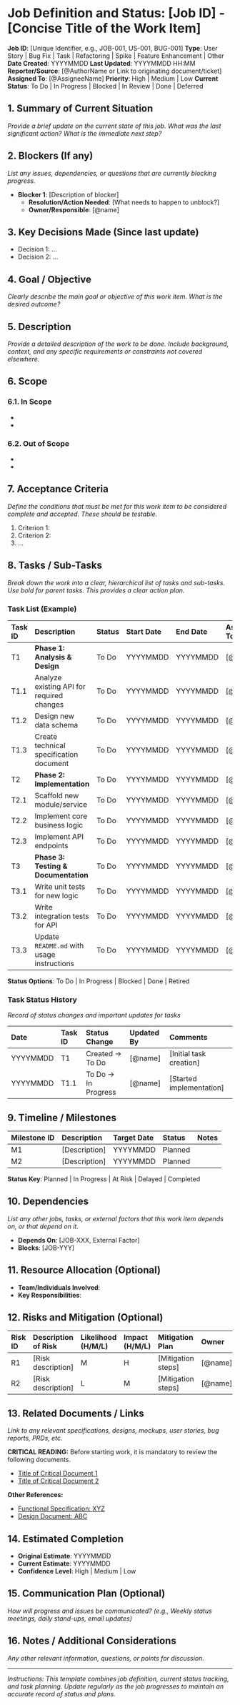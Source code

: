 # Job Definition and Status: [Job ID] - [Concise Title of the Work Item]

**Job ID**: [Unique Identifier, e.g., JOB-001, US-001, BUG-001]
**Type**: User Story | Bug Fix | Task | Refactoring | Spike | Feature Enhancement | Other
**Date Created**: YYYYMMDD
**Last Updated**: YYYYMMDD HH:MM
**Reporter/Source**: [@AuthorName or Link to originating document/ticket]
**Assigned To**: [@AssigneeName]
**Priority**: High | Medium | Low
**Current Status**: To Do | In Progress | Blocked | In Review | Done | Deferred

## 1. Summary of Current Situation

*Provide a brief update on the current state of this job. What was the last significant action? What is the immediate next step?*

## 2. Blockers (If any)

*List any issues, dependencies, or questions that are currently blocking progress.*
*   **Blocker 1**: [Description of blocker]
    *   **Resolution/Action Needed**: [What needs to happen to unblock?]
    *   **Owner/Responsible**: [@name]

## 3. Key Decisions Made (Since last update)

*   Decision 1: ...
*   Decision 2: ...

## 4. Goal / Objective

*Clearly describe the main goal or objective of this work item. What is the desired outcome?*

## 5. Description

*Provide a detailed description of the work to be done. Include background, context, and any specific requirements or constraints not covered elsewhere.*

## 6. Scope

### 6.1. In Scope
*   
*   

### 6.2. Out of Scope
*   
*   

## 7. Acceptance Criteria

*Define the conditions that must be met for this work item to be considered complete and accepted. These should be testable.*
1.  Criterion 1:
2.  Criterion 2:
3.  ...

## 8. Tasks / Sub-Tasks

*Break down the work into a clear, hierarchical list of tasks and sub-tasks. Use bold for parent tasks. This provides a clear action plan.*

### Task List (Example)

| Task ID | Description                                     | Status | Start Date | End Date   | Assigned To | Comments                               |
| :------ | :---------------------------------------------- | :----- | :--------- | :--------- | :---------- | :------------------------------------- |
| T1      | **Phase 1: Analysis & Design**                  | To Do  | YYYYMMDD | YYYYMMDD | [@walle]    |                                        |
| T1.1    | Analyze existing API for required changes       | To Do  | YYYYMMDD | YYYYMMDD | [@walle]    |                                        |
| T1.2    | Design new data schema                          | To Do  | YYYYMMDD | YYYYMMDD | [@walle]    |                                        |
| T1.3    | Create technical specification document         | To Do  | YYYYMMDD | YYYYMMDD | [@walle]    |                                        |
| T2      | **Phase 2: Implementation**                     | To Do  | YYYYMMDD | YYYYMMDD | [@eve]      |                                        |
| T2.1    | Scaffold new module/service                     | To Do  | YYYYMMDD | YYYYMMDD | [@eve]      |                                        |
| T2.2    | Implement core business logic                   | To Do  | YYYYMMDD | YYYYMMDD | [@eve]      |                                        |
| T2.3    | Implement API endpoints                         | To Do  | YYYYMMDD | YYYYMMDD | [@eve]      |                                        |
| T3      | **Phase 3: Testing & Documentation**            | To Do  | YYYYMMDD | YYYYMMDD | [@eve]      |                                        |
| T3.1    | Write unit tests for new logic                  | To Do  | YYYYMMDD | YYYYMMDD | [@eve]      |                                        |
| T3.2    | Write integration tests for API                 | To Do  | YYYYMMDD | YYYYMMDD | [@eve]      |                                        |
| T3.3    | Update `README.md` with usage instructions      | To Do  | YYYYMMDD | YYYYMMDD | [@eve]      |                                        |

**Status Options**: To Do | In Progress | Blocked | Done | Retired

### Task Status History

*Record of status changes and important updates for tasks*

| Date       | Task ID | Status Change       | Updated By | Comments                 |
| :--------- | :------ | :------------------ | :--------- | :----------------------- |
| YYYYMMDD | T1      | Created → To Do     | [@name]    | [Initial task creation]  |
| YYYYMMDD | T1.1    | To Do → In Progress | [@name]    | [Started implementation] |

## 9. Timeline / Milestones

| Milestone ID | Description | Target Date | Status | Notes |
| :----------- | :---------- | :---------- | :----- | :---- |
| M1           | [Description] | YYYYMMDD | Planned |      |
| M2           | [Description] | YYYYMMDD | Planned |      |

**Status Key**: Planned | In Progress | At Risk | Delayed | Completed

## 10. Dependencies

*List any other jobs, tasks, or external factors that this work item depends on, or that depend on it.*
*   **Depends On**: [JOB-XXX, External Factor]
*   **Blocks**: [JOB-YYY]

## 11. Resource Allocation (Optional)

*   **Team/Individuals Involved**:
*   **Key Responsibilities**:

## 12. Risks and Mitigation (Optional)

| Risk ID | Description of Risk | Likelihood (H/M/L) | Impact (H/M/L) | Mitigation Plan | Owner |
| :------ | :----------------- | :----------------- | :------------- | :-------------- | :---- |
| R1      | [Risk description]  | M                 | H              | [Mitigation steps] | [@name] |
| R2      | [Risk description]  | L                 | M              | [Mitigation steps] | [@name] |

## 13. Related Documents / Links

*Link to any relevant specifications, designs, mockups, user stories, bug reports, PRDs, etc.*

**CRITICAL READING:** Before starting work, it is mandatory to review the following documents.
*   [Title of Critical Document 1](link)
*   [Title of Critical Document 2](link)

**Other References:**
*   [Functional Specification: XYZ](link)
*   [Design Document: ABC](link)

## 14. Estimated Completion

*   **Original Estimate**: YYYYMMDD
*   **Current Estimate**: YYYYMMDD
*   **Confidence Level**: High | Medium | Low

## 15. Communication Plan (Optional)

*How will progress and issues be communicated? (e.g., Weekly status meetings, daily stand-ups, email updates)*

## 16. Notes / Additional Considerations

*Any other relevant information, questions, or points for discussion.*

---
*Instructions: This template combines job definition, current status tracking, and task planning. Update regularly as the job progresses to maintain an accurate record of status and plans.*

